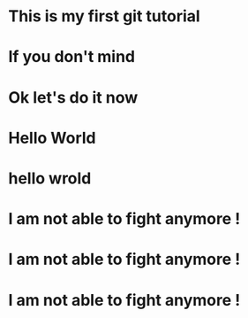 # This is my first git tutorial 

# If you don't mind 

# Ok let's do it now

# Hello World

# hello wrold

# I am not able to fight anymore !

# I am not able to fight anymore !

# I am not able to fight anymore !

